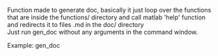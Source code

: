   Function made to generate doc, basically it just loop over the functions   
  that are inside the functions/ directory and call matlab 'help' function    
  and redirects it to files .md in the doc/ directory   
  Just run gen_doc without any arguments in the command window.   
     
  Example: gen_doc   
